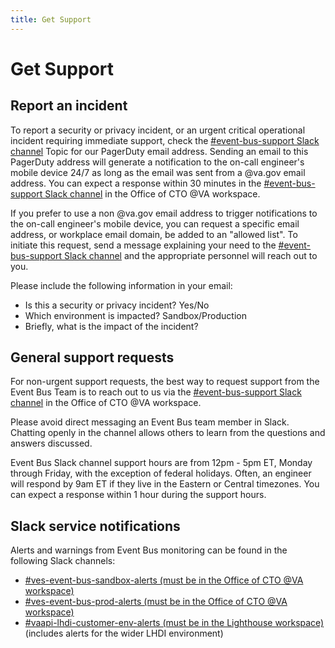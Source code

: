 ```yaml
---
title: Get Support
---
```


# **Get Support**

## **Report an incident**

To report a security or privacy incident, or an urgent critical operational incident requiring immediate support, check the [#event-bus-support Slack channel][slack-#event-bus-support] Topic for our PagerDuty email address. Sending an email to this PagerDuty address will generate a notification to the on-call engineer's mobile device 24/7 as long as the email was sent from a @va.gov email address.  You can expect a response within 30 minutes in the [#event-bus-support Slack channel][slack-#event-bus-support] in the Office of CTO @VA workspace.

If you prefer to use a non @va.gov email address to trigger notifications to the on-call engineer's mobile device, you can request a specific email address, or workplace email domain, be added to an "allowed list". To initiate this request, send a message explaining your need to the [#event-bus-support Slack channel][slack-#event-bus-support] and the appropriate personnel will reach out to you.

Please include the following information in your email:

* Is this a security or privacy incident? Yes/No
* Which environment is impacted? Sandbox/Production
* Briefly, what is the impact of the incident?

## **General support requests**

For non-urgent support requests, the best way to request support from the Event Bus Team is to reach out to us via the [#event-bus-support Slack channel][slack-#event-bus-support] in the Office of CTO @VA workspace.

Please avoid direct messaging an Event Bus team member in Slack. Chatting openly in the channel allows others to learn from the questions and answers discussed.

Event Bus Slack channel support hours are from 12pm - 5pm ET, Monday through Friday, with the exception of federal holidays. Often, an engineer will respond by 9am ET if they live in the Eastern or Central timezones. You can expect a response within 1 hour during the support hours.


## **Slack service notifications**

Alerts and warnings from Event Bus monitoring can be found in the following Slack channels:


* [#ves-event-bus-sandbox-alerts (must be in the Office of CTO @VA workspace)][slack-#ves-event-bus-sandbox-alerts]
* [#ves-event-bus-prod-alerts (must be in the Office of CTO @VA workspace)][slack-#ves-event-bus-prod-alerts]
* [#vaapi-lhdi-customer-env-alerts (must be in the Lighthouse workspace)][slack-#vaapi-lhdi-customer-env-alerts] (includes alerts for the wider LHDI environment)

<!-- links -->
[slack-#event-bus-support]: https://dsva.slack.com/archives/C074VK55M9P
[slack-#ves-event-bus-sandbox-alerts]: https://dsva.slack.com/archives/C07177SEPH9
[slack-#ves-event-bus-prod-alerts]: https://dsva.slack.com/archives/C06N7QKMQN4
[slack-#vaapi-lhdi-customer-env-alerts]: https://lighthouseva.slack.com/archives/C05RZUP7H6D
